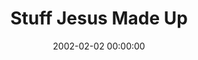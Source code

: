 ---
layout: series
series: "Stuff Jesus Made Up"
permalink: "/stuff-jesus-made-up/"
title: Stuff Jesus Made Up
date: 2002-02-02 00:00:00
endDate: 2002-02-17 00:00:00
description: "Dig into the truths behind these ancient stories and see how they relate to our lives today.  "
src: "http://s3.amazonaws.com/crossroads-media/images/legacy/content/GenericCrnerSign.jpg"
---